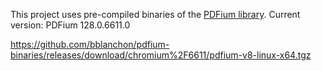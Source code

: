 This project uses pre-compiled binaries of the [PDFium library](https://github.com/bblanchon/pdfium-binaries/releases/tag/chromium%2F6611).
Current version: PDFium 128.0.6611.0

https://github.com/bblanchon/pdfium-binaries/releases/download/chromium%2F6611/pdfium-v8-linux-x64.tgz
